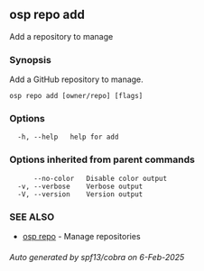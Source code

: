 ## osp repo add

Add a repository to manage

### Synopsis

Add a GitHub repository to manage.

```
osp repo add [owner/repo] [flags]
```

### Options

```
  -h, --help   help for add
```

### Options inherited from parent commands

```
      --no-color   Disable color output
  -v, --verbose    Verbose output
  -V, --version    Version output
```

### SEE ALSO

* [osp repo](osp_repo.md)	 - Manage repositories

###### Auto generated by spf13/cobra on 6-Feb-2025
